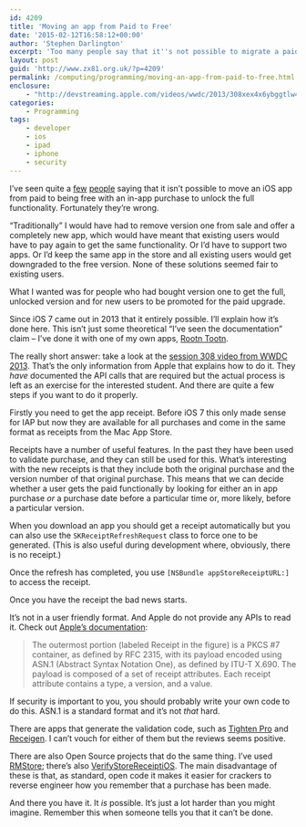 ```yaml
---
id: 4209
title: 'Moving an app from Paid to Free'
date: '2015-02-12T16:58:12+00:00'
author: 'Stephen Darlington'
excerpt: 'Too many people say that it''s not possible to migrate a paid iOS app to a free one supported with in-app purchases. Here I explain how to do it.'
layout: post
guid: 'http://www.zx81.org.uk/?p=4209'
permalink: /computing/programming/moving-an-app-from-paid-to-free.html
enclosure:
    - "http://devstreaming.apple.com/videos/wwdc/2013/308xex4x6ybggtlw4ztv0sg5btp/308/308-HD.mov?dl=1\r\n2677472578\r\nvideo/quicktime\r\n"
categories:
    - Programming
tags:
    - developer
    - ios
    - ipad
    - iphone
    - security
---
```


I’ve seen quite a [few](http://stackoverflow.com/a/28392177/2998) [people](http://stackoverflow.com/a/9494971/2998) saying that it isn’t possible to move an iOS app from paid to being free with an in-app purchase to unlock the full functionality. Fortunately they’re wrong.

“Traditionally” I would have had to remove version one from sale and offer a completely new app, which would have meant that existing users would have to pay again to get the same functionality. Or I’d have to support two apps. Or I’d keep the same app in the store and all existing users would get downgraded to the free version. None of these solutions seemed fair to existing users.

What I wanted was for people who had bought version one to get the full, unlocked version and for new users to be promoted for the paid upgrade.

Since iOS 7 came out in 2013 that it entirely possible. I’ll explain how it’s done here. This isn’t just some theoretical “I’ve seen the documentation” claim – I’ve done it with one of my own apps, [Rootn Tootn](http://www.wandlesoftware.com/products/rootntootn).

The really short answer: take a look at the [session 308 video from WWDC 2013](http://devstreaming.apple.com/videos/wwdc/2013/308xex4x6ybggtlw4ztv0sg5btp/308/308-HD.mov?dl=1). That’s the only information from Apple that explains how to do it. They *have* documented the API calls that are required but the actual process is left as an exercise for the interested student. And there are quite a few steps if you want to do it properly.

Firstly you need to get the app receipt. Before iOS 7 this only made sense for IAP but now they are available for all purchases and come in the same format as receipts from the Mac App Store.

Receipts have a number of useful features. In the past they have been used to validate purchase, and they can still be used for this. What’s interesting with the new receipts is that they include both the original purchase and the version number of that original purchase. This means that we can decide whether a user gets the paid functionally by looking for either an in app purchase *or* a purchase date before a particular time or, more likely, before a particular version.

When you download an app you should get a receipt automatically but you can also use the `SKReceiptRefreshRequest` class to force one to be generated. (This is also useful during development where, obviously, there is no receipt.)

Once the refresh has completed, you use `[NSBundle appStoreReceiptURL:]` to access the receipt.

Once you have the receipt the bad news starts.

It’s not in a user friendly format. And Apple do not provide any APIs to read it. Check out [Apple’s documentation](https://developer.apple.com/library/mac/releasenotes/General/ValidateAppStoreReceipt/Chapters/ValidateLocally.html):

> The outermost portion (labeled Receipt in the figure) is a PKCS #7 container, as defined by RFC 2315, with its payload encoded using ASN.1 (Abstract Syntax Notation One), as defined by ITU-T X.690. The payload is composed of a set of receipt attributes. Each receipt attribute contains a type, a version, and a value.

If security is important to you, you should probably write your own code to do this. ASN.1 is a standard format and it’s not *that* hard.

There are apps that generate the validation code, such as [Tighten Pro](https://itunes.apple.com/gb/app/tighten-pro-app-security-code/id427083596?mt=12&at=11lmMT&ct=zx81) and [Receigen](https://itunes.apple.com/gb/app/receigen/id452840086?mt=12&at=11lmMT&ct=zx81). I can’t vouch for either of them but the reviews seems positive.

There are also Open Source projects that do the same thing. I’ve used [RMStore](https://github.com/robotmedia/RMStore); there’s also [VerifyStoreReceiptiOS](https://github.com/rmaddy/VerifyStoreReceiptiOS). The main disadvantage of these is that, as standard, open code it makes it easier for crackers to reverse engineer how you remember that a purchase has been made.

And there you have it. It *is* possible. It’s just a lot harder than you might imagine. Remember this when someone tells you that it can’t be done.